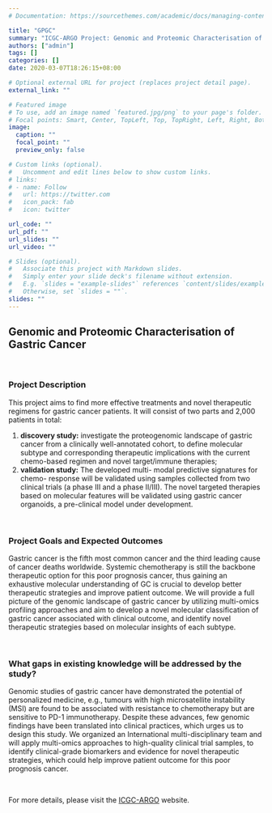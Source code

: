 ```yaml
---
# Documentation: https://sourcethemes.com/academic/docs/managing-content/

title: "GPGC"
summary: "ICGC-ARGO Project: Genomic and Proteomic Characterisation of Gastric Cancer"
authors: ["admin"]
tags: []
categories: []
date: 2020-03-07T18:26:15+08:00

# Optional external URL for project (replaces project detail page).
external_link: ""

# Featured image
# To use, add an image named `featured.jpg/png` to your page's folder.
# Focal points: Smart, Center, TopLeft, Top, TopRight, Left, Right, BottomLeft, Bottom, BottomRight.
image:
  caption: ""
  focal_point: ""
  preview_only: false

# Custom links (optional).
#   Uncomment and edit lines below to show custom links.
# links:
# - name: Follow
#   url: https://twitter.com
#   icon_pack: fab
#   icon: twitter

url_code: ""
url_pdf: ""
url_slides: ""
url_video: ""

# Slides (optional).
#   Associate this project with Markdown slides.
#   Simply enter your slide deck's filename without extension.
#   E.g. `slides = "example-slides"` references `content/slides/example-slides.md`.
#   Otherwise, set `slides = ""`.
slides: ""
---
```


## Genomic and Proteomic Characterisation of Gastric Cancer

<br>

### Project Description

This project aims to find more effective treatments and novel therapeutic regimens for gastric cancer patients. It will consist of two parts and 2,000 patients in total: 

1. **discovery study:** investigate the proteogenomic landscape of gastric cancer from a clinically well-annotated cohort, to define molecular subtype and corresponding therapeutic implications with the current chemo-based regimen and novel target/immune therapies; 
2. **validation study:** The developed multi- modal predictive signatures for chemo- response will be validated using samples collected from two clinical trials (a phase III and a phase II/III). The novel targeted therapies based on molecular features will be validated using gastric cancer organoids, a pre-clinical model under development.

<br>

### Project Goals and Expected Outcomes

Gastric cancer is the fifth most common cancer and the third leading cause of cancer deaths worldwide. Systemic chemotherapy is still the backbone therapeutic option for this poor prognosis cancer, thus gaining an exhaustive molecular understanding of GC is crucial to develop better therapeutic strategies and improve patient outcome. We will provide a full picture of the genomic landscape of gastric cancer by utilizing multi-omics profiling approaches and aim to develop a novel molecular classification of gastric cancer associated with clinical outcome, and identify novel therapeutic strategies based on molecular insights of each subtype.

<br>

### What gaps in existing knowledge will be addressed by the study?

Genomic studies of gastric cancer have demonstrated the potential of personalized medicine, e.g., tumours with high microsatellite instability (MSI) are found to be associated with resistance to chemotherapy but are sensitive to PD-1 immunotherapy. Despite these advances, few genomic findings have been translated into clinical practices, which urges us to design this study. We organized an International multi-disciplinary team and will apply multi-omics approaches to high-quality clinical trial samples, to identify clinical-grade biomarkers and evidence for novel therapeutic strategies, which could help improve patient outcome for this poor prognosis cancer.

<br>

For more details, please visit the [ICGC-ARGO](https://www.icgc-argo.org/page/101/gpgc) website.



<br>